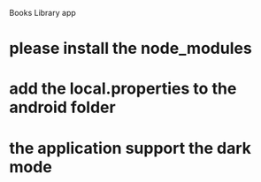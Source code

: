 Books Library app
# please install the node_modules
# add the local.properties to the android folder
# the application support the dark mode

